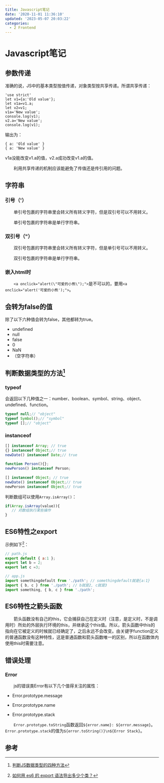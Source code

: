 ```yaml
---
title: Javascript笔记
date: '2020-11-01 11:36:10'
updated: '2023-05-07 20:03:22'
categories:
  - 2 Frontend
---
```

# Javascript笔记

## 参数传递

准确的说，JS中的基本类型按值传递，对象类型按共享传递。所谓共享传递：

```
'use strict'
let v1={a:'Old value'};
let v1a=v1.a;
let v2=v1;
v1a='New value';
console.log(v1);
v2.a='New value';
console.log(v1);
```

输出为：

```
{ a: 'Old value' }
{ a: 'New value' }
```

v1a没能改变v1.a的值，v2.a成功改变v1.a的值。

　　利用共享传递的机制应该能避免了传值还是传引用的问题。

## 字符串

### 引号（'）

　　单引号包裹的字符串里会转义所有转义字符，但是双引号可以不用转义。

　　单引号包裹的字符串是单行字符串。

### 双引号（"）

　　双引号包裹的字符串里会转义所有转义字符，但是单引号可以不用转义。

　　双引号包裹的字符串是单行字符串。

### 嵌入html时

　　`<a onclick="alert(\"可爱的小熊\");">`是不可以的，要用`<a onclick="alert('可爱的小熊');">`。

## 会转为false的值

除了以下六种值会转为false，其他都转为true。

- undefined
- null
- false
- 0
- NaN
- （空字符串）

## 判断数据类型的方法[^3]

### typeof

会返回以下几种值之一：number、boolean、symbol、string、object、undefined、function。

```js
typeof null;// "object"
typeof Symbol();// "symbol"
typeof [];// "object"
```

### instanceof

```js
[] instanceof Array; // true
{} instanceof Object;// true
newDate() instanceof Date;// true
 
function Person(){};
newPerson() instanceof Person;
 
[] instanceof Object; // true
newDate() instanceof Object;// true
newPerson instanceof Object;// true
```

判断数组可以使用`Array.isArray()`：

```js
if(Array.isArray(value)){
   // 对数组执行某些操作
}
```

## ES6特性之export

示例如下[^1]：

```javascript
// path.js
export default { a:1 };
export let b = 2;
export let c =3;

// app.js
import somethingdefault from './path'; // somethingdefault就是{a:1}
import { b, c } from './path'; // b就是2, c就是3
import something, { b, c } from './path';
```

## ES6特性之箭头函数

　　箭头函数没有自己的this，它会捕获自己在定义时（注意，是定义时，不是调用时）所处的外层执行环境的this，并继承这个this值。所以，箭头函数中this的指向在它被定义的时候就已经确定了，之后永远不会改变。由关键字function定义的普通函数没有这种特性，这是普通函数和箭头函数唯一的区别，所以在函数体内使用this时需要注意。

## 错误处理

### Error

　　js的错误类Error有以下几个值得关注的属性：

- Error.prototype.message

- Error.prototype.name

- Error.prototype.stack

　　`Error.prototype.toString`函数返回`${error.name}: ${error.message}`。`Error.prototype.stack`的值为`${error.toString()}\n${Error Stack}`。

## 参考

[^1]:[如何用 es6 的 export 语法导出多少个类？](https://segmentfault.com/q/1010000008760434)
[^3]: [判断JS数据类型的四种方法](https://www.cnblogs.com/onepixel/p/5126046.html)
